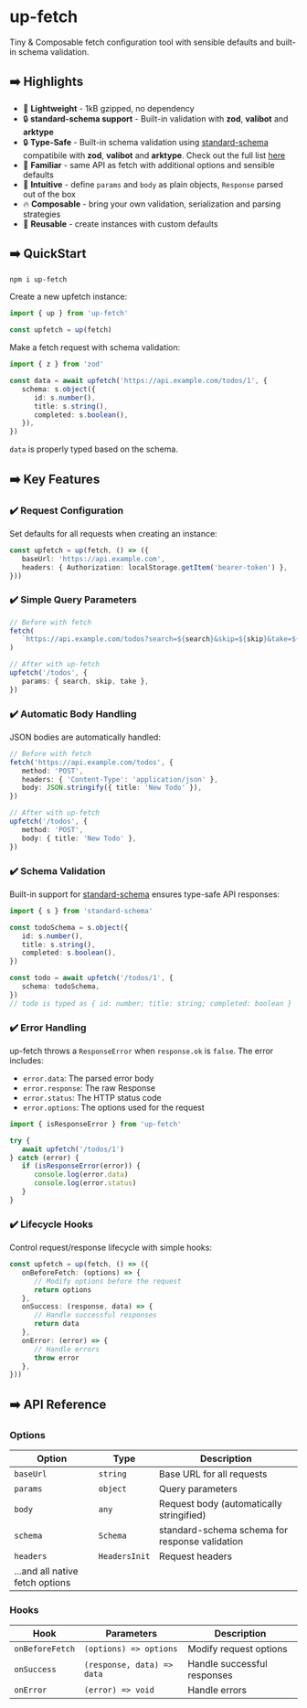 # up-fetch

Tiny & Composable fetch configuration tool with sensible defaults and built-in schema validation.

## ➡️ Highlights

- 🚀 **Lightweight** - 1kB gzipped, no dependency
- 🔒 **standard-schema support** - Built-in validation with **zod**, **valibot** and **arktype**
- 🔒 **Type-Safe** - Built-in schema validation using [standard-schema](https://github.com/standard-schema/standard-schema) compatibile with **zod**, **valibot** and **arktype**. Check out the full list [here](<[text](https://github.com/standard-schema/standard-schema?tab=readme-ov-file#what-schema-libraries-implement-the-spec)>)
- 🤩 **Familiar** - same API as fetch with additional options and sensible defaults
- 🎯 **Intuitive** - define `params` and `body` as plain objects, `Response` parsed out of the box
- 🔥 **Composable** - bring your own validation, serialization and parsing strategies
- 💫 **Reusable** - create instances with custom defaults

## ➡️ QuickStart

```bash
npm i up-fetch
```

Create a new upfetch instance:

```ts
import { up } from 'up-fetch'

const upfetch = up(fetch)
```

Make a fetch request with schema validation:

```ts
import { z } from 'zod'

const data = await upfetch('https://api.example.com/todos/1', {
   schema: s.object({
      id: s.number(),
      title: s.string(),
      completed: s.boolean(),
   }),
})
```

`data` is properly typed based on the schema.

## ➡️ Key Features

### ✔️ Request Configuration

Set defaults for all requests when creating an instance:

```ts
const upfetch = up(fetch, () => ({
   baseUrl: 'https://api.example.com',
   headers: { Authorization: localStorage.getItem('bearer-token') },
}))
```

### ✔️ Simple Query Parameters

```ts
// Before with fetch
fetch(
   `https://api.example.com/todos?search=${search}&skip=${skip}&take=${take}`,
)

// After with up-fetch
upfetch('/todos', {
   params: { search, skip, take },
})
```

### ✔️ Automatic Body Handling

JSON bodies are automatically handled:

```ts
// Before with fetch
fetch('https://api.example.com/todos', {
   method: 'POST',
   headers: { 'Content-Type': 'application/json' },
   body: JSON.stringify({ title: 'New Todo' }),
})

// After with up-fetch
upfetch('/todos', {
   method: 'POST',
   body: { title: 'New Todo' },
})
```

### ✔️ Schema Validation

Built-in support for [standard-schema](https://github.com/standard-schema/standard-schema) ensures type-safe API responses:

```ts
import { s } from 'standard-schema'

const todoSchema = s.object({
   id: s.number(),
   title: s.string(),
   completed: s.boolean(),
})

const todo = await upfetch('/todos/1', {
   schema: todoSchema,
})
// todo is typed as { id: number; title: string; completed: boolean }
```

### ✔️ Error Handling

up-fetch throws a `ResponseError` when `response.ok` is `false`. The error includes:

- `error.data`: The parsed error body
- `error.response`: The raw Response
- `error.status`: The HTTP status code
- `error.options`: The options used for the request

```ts
import { isResponseError } from 'up-fetch'

try {
   await upfetch('/todos/1')
} catch (error) {
   if (isResponseError(error)) {
      console.log(error.data)
      console.log(error.status)
   }
}
```

### ✔️ Lifecycle Hooks

Control request/response lifecycle with simple hooks:

```ts
const upfetch = up(fetch, () => ({
   onBeforeFetch: (options) => {
      // Modify options before the request
      return options
   },
   onSuccess: (response, data) => {
      // Handle successful responses
      return data
   },
   onError: (error) => {
      // Handle errors
      throw error
   },
}))
```

## ➡️ API Reference

### Options

| Option                          | Type          | Description                                    |
| ------------------------------- | ------------- | ---------------------------------------------- |
| `baseUrl`                       | `string`      | Base URL for all requests                      |
| `params`                        | `object`      | Query parameters                               |
| `body`                          | `any`         | Request body (automatically stringified)       |
| `schema`                        | `Schema`      | standard-schema schema for response validation |
| `headers`                       | `HeadersInit` | Request headers                                |
| ...and all native fetch options |               |                                                |

### Hooks

| Hook            | Parameters                 | Description                 |
| --------------- | -------------------------- | --------------------------- |
| `onBeforeFetch` | `(options) => options`     | Modify request options      |
| `onSuccess`     | `(response, data) => data` | Handle successful responses |
| `onError`       | `(error) => void`          | Handle errors               |
